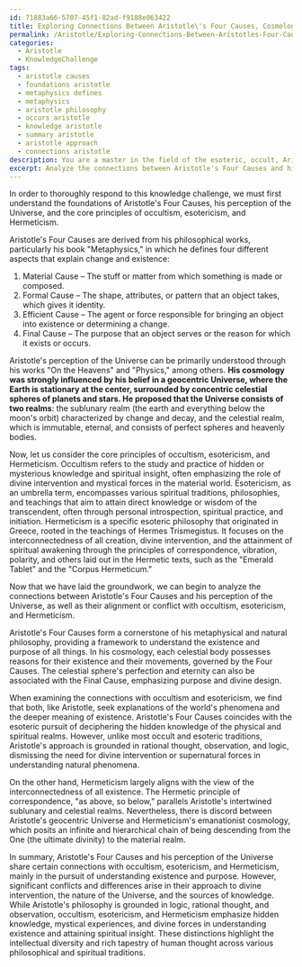 ```yaml
---
id: 71883a66-5707-45f1-82ad-f9188e063422
title: Exploring Connections Between Aristotle\'s Four Causes, Cosmology, and Esotericism
permalink: /Aristotle/Exploring-Connections-Between-Aristotles-Four-Causes-Cosmology-and-Esotericism/
categories:
  - Aristotle
  - KnowledgeChallenge
tags:
  - aristotle causes
  - foundations aristotle
  - metaphysics defines
  - metaphysics
  - aristotle philosophy
  - occurs aristotle
  - knowledge aristotle
  - summary aristotle
  - aristotle approach
  - connections aristotle
description: You are a master in the field of the esoteric, occult, Aristotle and Education. You are a writer of tests, challenges, books and deep knowledge on Aristotle for initiates and students to gain deep insights and understanding from. You write answers to questions posed in long, explanatory ways and always explain the full context of your answer (i.e., related concepts, formulas, examples, or history), as well as the step-by-step thinking process you take to answer the challenges. Be rigorous and thorough, and summarize the key themes, ideas, and conclusions at the end.
excerpt: Analyze the connections between Aristotle's Four Causes and his perception of the Universe, and explain how this understanding aligns with or conflicts against the core principles of occultism, esotericism, and Hermeticism.
---
```

In order to thoroughly respond to this knowledge challenge, we must first understand the foundations of Aristotle's Four Causes, his perception of the Universe, and the core principles of occultism, esotericism, and Hermeticism. 

Aristotle's Four Causes are derived from his philosophical works, particularly his book "Metaphysics," in which he defines four different aspects that explain change and existence:

1. Material Cause – The stuff or matter from which something is made or composed.
2. Formal Cause – The shape, attributes, or pattern that an object takes, which gives it identity.
3. Efficient Cause – The agent or force responsible for bringing an object into existence or determining a change.
4. Final Cause – The purpose that an object serves or the reason for which it exists or occurs.

Aristotle's perception of the Universe can be primarily understood through his works "On the Heavens" and "Physics," among others. **His cosmology was strongly influenced by his belief in a geocentric Universe, where the Earth is stationary at the center, surrounded by concentric celestial spheres of planets and stars. He proposed that the Universe consists of two realms**: the sublunary realm (the earth and everything below the moon's orbit) characterized by change and decay, and the celestial realm, which is immutable, eternal, and consists of perfect spheres and heavenly bodies.

Now, let us consider the core principles of occultism, esotericism, and Hermeticism. Occultism refers to the study and practice of hidden or mysterious knowledge and spiritual insight, often emphasizing the role of divine intervention and mystical forces in the material world. Esotericism, as an umbrella term, encompasses various spiritual traditions, philosophies, and teachings that aim to attain direct knowledge or wisdom of the transcendent, often through personal introspection, spiritual practice, and initiation. Hermeticism is a specific esoteric philosophy that originated in Greece, rooted in the teachings of Hermes Trismegistus. It focuses on the interconnectedness of all creation, divine intervention, and the attainment of spiritual awakening through the principles of correspondence, vibration, polarity, and others laid out in the Hermetic texts, such as the "Emerald Tablet" and the "Corpus Hermeticum."

Now that we have laid the groundwork, we can begin to analyze the connections between Aristotle's Four Causes and his perception of the Universe, as well as their alignment or conflict with occultism, esotericism, and Hermeticism.

Aristotle's Four Causes form a cornerstone of his metaphysical and natural philosophy, providing a framework to understand the existence and purpose of all things. In his cosmology, each celestial body possesses reasons for their existence and their movements, governed by the Four Causes. The celestial sphere's perfection and eternity can also be associated with the Final Cause, emphasizing purpose and divine design.

When examining the connections with occultism and esotericism, we find that both, like Aristotle, seek explanations of the world's phenomena and the deeper meaning of existence. Aristotle's Four Causes coincides with the esoteric pursuit of deciphering the hidden knowledge of the physical and spiritual realms. However, unlike most occult and esoteric traditions, Aristotle's approach is grounded in rational thought, observation, and logic, dismissing the need for divine intervention or supernatural forces in understanding natural phenomena.

On the other hand, Hermeticism largely aligns with the view of the interconnectedness of all existence. The Hermetic principle of correspondence, "as above, so below," parallels Aristotle's intertwined sublunary and celestial realms. Nevertheless, there is discord between Aristotle's geocentric Universe and Hermeticism's emanationist cosmology, which posits an infinite and hierarchical chain of being descending from the One (the ultimate divinity) to the material realm.

In summary, Aristotle's Four Causes and his perception of the Universe share certain connections with occultism, esotericism, and Hermeticism, mainly in the pursuit of understanding existence and purpose. However, significant conflicts and differences arise in their approach to divine intervention, the nature of the Universe, and the sources of knowledge. While Aristotle's philosophy is grounded in logic, rational thought, and observation, occultism, esotericism, and Hermeticism emphasize hidden knowledge, mystical experiences, and divine forces in understanding existence and attaining spiritual insight. These distinctions highlight the intellectual diversity and rich tapestry of human thought across various philosophical and spiritual traditions.
